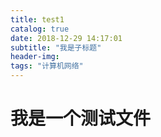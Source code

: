 ```yaml
---
title: test1
catalog: true
date: 2018-12-29 14:17:01
subtitle: "我是子标题"
header-img: 
tags: "计算机网络"
---
```


# 我是一个测试文件
